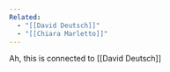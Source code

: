```yaml
---
Related:
  - "[[David Deutsch]]"
  - "[[Chiara Marletto]]"
---
```

Ah, this is connected to [[David Deutsch]]
